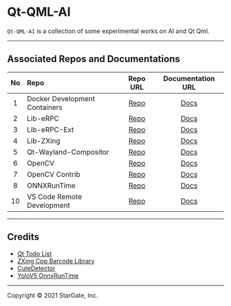 # Qt-QML-AI #

`Qt-QML-AI` is a collection of some experimental works on AI and Qt Qml. 
___
## Associated Repos and Documentations ##
| No | Repo                                     | Repo URL      | Documentation URL     |
| :---: | :---                                  | :---:         | :---:                 |
| 1     | Docker Development Containers         | [Repo][1]     | [Docs][2]             |
| 2     | Lib-eRPC                              | [Repo][3]     | [Docs][4]             |
| 3     | Lib-eRPC-Ext                          | [Repo][5]     | [Docs][6]             |
| 4     | Lib-ZXing                             | [Repo][7]     | [Docs][8]             |
| 5     | Qt-Wayland-Compositor                 | [Repo][9]     | [Docs][10]            |
| 6     | OpenCV                                | [Repo][11]    | [Docs][12]            |
| 7     | OpenCV Contrib                        | [Repo][13]    | [Docs][14]            |
| 8     | ONNXRunTime                           | [Repo][15]    | [Docs][16]            |
| 10    | VS Code Remote Development            | [Repo][17]    | [Docs][18]            |
___
## Credits ##
* [Qt Todo List][19]
* [ZXing Cpp Barcode Library][20]
* [CuteDetector][21]
* [YoloV5 OnnxRunTime][22] 
____
Copyright © 2021 StarGate, Inc.

[1]: https://github.com/ierturk/dev-containers.git
        (Docker Development Containers Repo)
[2]: https://github.com/ierturk/dev-containers.git
        (Docker Development Containers Docs)

[3]: https://github.com/EmbeddedRPC/erpc.git
        (Lib-eRPC Repo)
[4]: https://github.com/EmbeddedRPC/erpc/wiki
        (Lib-eRPC Docs)

[5]: https://github.com/ierturk/erpc-extension.git
        (Lib-eRPC-Ext Repo)
[6]: https://github.com/ierturk/erpc-extension.git
        (Lib-eRPC-Ext Docs)

[7]: https://github.com/nu-book/zxing-cpp.git
        (Lib-ZXing Repo)
[8]: https://github.com/nu-book/zxing-cpp/blob/master/README.md
        (Lib-ZXing Docs)

[9]: https://github.com/ierturk/qt-wayland-compositor.git
        (Qt-Wayland Repo)
[10]: https://github.com/ierturk/qt-wayland-compositor.git
        (Qt-Wayland Docs)

[11]: https://github.com/opencv/opencv
        (OpenCV Repo)
[12]: https://github.com/opencv/opencv/wiki
        (Opencv Docs)

[13]: https://github.com/opencv/opencv_contrib.git
        (OpenCV Contrib Repo)
[14]: https://github.com/opencv/opencv_contrib/blob/4.x/README.md
        (OpenCV Contrib Docs)

[15]: https://github.com/microsoft/onnxruntime.git
        (ONNXRunTime Repo)
[16]: https://github.com/microsoft/onnxruntime/wiki
        (ONNXRunTime Docs)

[17]: Docs/static/404.md
        (VS Code Remote Development Repo)
[18]: https://code.visualstudio.com/docs/remote/remote-overview
        (VS Code Remote Development Docs)

[19]: https://github.com/huserman/qt-todolist
        (Qt Todo List)
[20]: https://github.com/nu-book/zxing-cpp
        (ZXing Cpp Barcode Library)
[21]: https://bitbucket.org/amahta/cutedetector/src/master/
        (CuteDetector)
[22]: https://github.com/itsnine/yolov5-onnxruntime
        (YoloV5 OnnxRunTime)